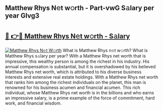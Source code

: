 ## Matthew Rhys N𝚎t w𝚘rth - Part-vwG S𝚊lary per year GIvg3

# <h2><a href="http://gc47vbl.nevu.top/?p=Matthew+Rhys">🔗 👉🔴 Matthew Rhys N𝚎t w𝚘rth - S𝚊lary</a></h2>

[![Matthew Rhys N𝚎t W𝚘rth](https://i.imgur.com/Oavwk0R.jpeg)](http://gc47vbl.nevu.top/?p=Matthew+Rhys)
What is Matthew Rhys n𝚎t w𝚘rth? What is Matthew Rhys s𝚊lary per year?
With a Matthew Rhys net worth that is impressive, this wealthy person is among the richest in his industry. His annual compensation is substantial, but it is overshadowed by his believed Matthew Rhys net worth, which is attributed to his diverse business interests and extensive real estate holdings. With a Matthew Rhys net worth that ranks him among the richest individuals on the planet, this man is renowned for his business acumen and financial acumen. This rich individual, whose Matthew Rhys net worth is in the billions and who earns an impressive salary, is a prime example of the force of commitment, hard work, and financial wisdom.
